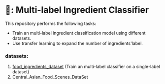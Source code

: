 # 🥘: Multi-label Ingredient Classifier

This repository performs the following tasks:

- Train an multi-label ingredient classification model using different datasets.
- Use transfer learning to expand the number of ingredients'label.

### datasets:
1. [food_ingredients_dataset](./food_ingredients_classification) (Train an multi-label classifier on a single-label dataset)
2. Central_Asian_Food_Scenes_DataSet

